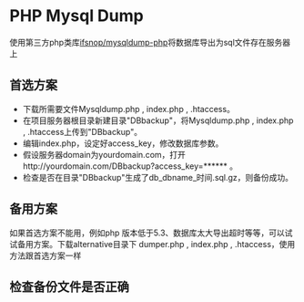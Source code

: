 # PHP Mysql Dump
使用第三方php类库[ifsnop/mysqldump-php](https://github.com/ifsnop/mysqldump-php)将数据库导出为sql文件存在服务器上

## 首选方案
- 下载所需要文件Mysqldump.php , index.php , .htaccess。
- 在项目服务器根目录新建目录"DBbackup"，将Mysqldump.php , index.php , .htaccess上传到"DBbackup"。
- 编辑index.php，设定好access_key，修改数据库参数。
- 假设服务器domain为yourdomain.com，打开http://yourdomain.com/DBbackup?access_key=****** 。
- 检查是否在目录"DBbackup"生成了db_dbname_时间.sql.gz，则备份成功。

## 备用方案
如果首选方案不能用，例如php 版本低于5.3、数据库太大导出超时等等，可以试试备用方案。下载alternative目录下 dumper.php , index.php , .htaccess，使用方法跟首选方案一样

## 检查备份文件是否正确
